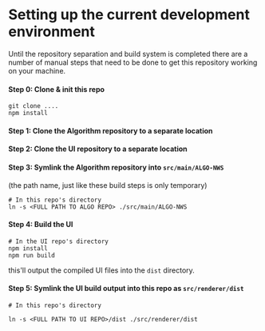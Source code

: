 # Setting up the current development environment

Until the repository separation and build system is completed there are a number
of manual steps that need to be done to get this repository working on your machine.


#### Step 0: Clone & init this repo

```
git clone ....
npm install
```

#### Step 1: Clone the Algorithm repository to a separate location

#### Step 2: Clone the UI repository to a separate location

#### Step 3: Symlink the Algorithm repository into `src/main/ALGO-NWS`

(the path name, just like these build steps is only temporary)

```
# In this repo's directory
ln -s <FULL PATH TO ALGO REPO> ./src/main/ALGO-NWS
```


#### Step 4: Build the UI

```
# In the UI repo's directory
npm install
npm run build
```

this'll output the compiled UI files into the `dist` directory.

#### Step 5: Symlink the UI build output into this repo as `src/renderer/dist`

```
# In this repo's directory

ln -s <FULL PATH TO UI REPO>/dist ./src/renderer/dist
```